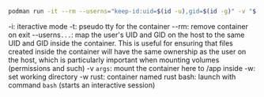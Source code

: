 
```bash
podman run -it --rm --userns="keep-id:uid=$(id -u),gid=$(id -g)" -v "$(pwd)":/app -w /app rust bash
```
-i: iteractive mode
-t: pseudo tty for the container
--rm: remove container on exit
--userns`...`: map the user's UID and GID on the host to the same UID and GID inside the container. This is useful for ensuring that files created inside the container will have the same ownership as the user on the host, which is particularly important when mounting volumes (permissions and such)
-v `args`: mount the container here to /app inside
-w: set working directory -w
rust: container named rust
bash: launch with command `bash` (starts an interactive session)

